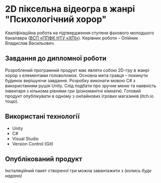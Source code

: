 # 2D піксельна відеогра в жанрі "Психологічний хорор"

Кваліфікаційна робота на підтвердження ступеня фахового молодшого бакалавра ([ВСП «ППФК НТУ «ХПІ»](http://polytechnic.poltava.ua)). Керівник роботи – Олійник Владислав Васильович.

## Завдання до дипломної роботи

Розроблений програмний продукт має являти собою 2D-гру в жанрі хорор з елементами головоломок. Основна мета гравця – покинути будинок вирішуючи завдання. Розробку виконати мовою C# з використанням рушія Unity. Слід подбати про зручне меню та наявність інвентаря з кількома рівнями гри (різноманітні кімнати). Готовий продукт опублікувати в одному з онлайнових ігрових магазинів (itch.io тощо).

## Використані технології

* Unity
* C#
* Visual Studio
* Version Control (Git)

## Опублікований продукт

Інсталяційний пакет створеної гри можна завантажити з *(колись буде надано)*

